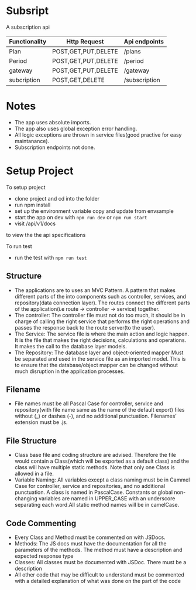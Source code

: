 # Subsript
A subscription api


|  Functionality     |Http Request   | Api endpoints    |
|  -------------     | ------------- | ---------------- |
| Plan | POST,GET,PUT,DELETE           | /plans         |
| Period | POST,GET,PUT,DELETE           | /period      |
| gateway | POST,GET,PUT,DELETE           | /gateway      |
| subcription | POST,GET,DELETE           | /subscription      |


# Notes

- The app uses absolute imports.
- The app also uses global exception error handling.
- All logic exceptions are thrown in service files(good practive for easy maintanance).
- Subscription endpoints not done.

# Setup Project
To setup project
- clone project and cd into the folder
- run npm install
- set up the environment variable copy and update from envsample
- start the app on dev with `npm run dev` or `npm run start`
- visit /api/v1/docs

to view the the api specifications


To run test
- run the test with `npm run test`

## Structure
- The applications are to uses an MVC Pattern. A pattern that makes different parts of the into components such as controller, services, and repository(data connection layer). The routes connect the different parts of the application(i.e route -> controller -> service) together.
- The controller: The controller file must not do too much, it should be in charge of calling the right service that performs the right operations and passes the response back to the route server(to the user).
- The Service: The service file is where the main action and logic happen. It is the file that makes the right decisions, calculations and operations. It makes the call to the database layer models.
- The Repository: The database layer and object-oriented mapper Must be separated and used in the service file as an imported model. This is to ensure that the database/object mapper can be changed without much disruption in the application processes.
## Filename
- File names must be all Pascal Case for controller, service and repository(with file name same as the name of the default export) files without (_) or dashes (-), and no additional punctuation. Filenames’ extension must be .js. 
## File Structure
- Class base file and coding structure are advised. Therefore the file would contain a Class(which will be exported as a default class) and the class will have multiple static methods. Note that only one Class is allowed in a file.
- Variable Naming: All variables except a class naming must be in Cammel Case for controller, service and repositories, and no additional punctuation. A class is named in PascalCase. Constants or global non-changing variables are named in UPPER_CASE with an underscore separating each word.All static method names will be in camelCase.
## Code Commenting
- Every Class and Method must be commented on with JSDocs. 
- Methods: The JS docs must have the documentation for all the parameters of the methods. The method must have a description and expected response type
- Classes: All classes must be documented with JSDoc. There must be a description
- All other code that may be difficult to understand must be commented with a detailed explanation of what was done on the part of the code

